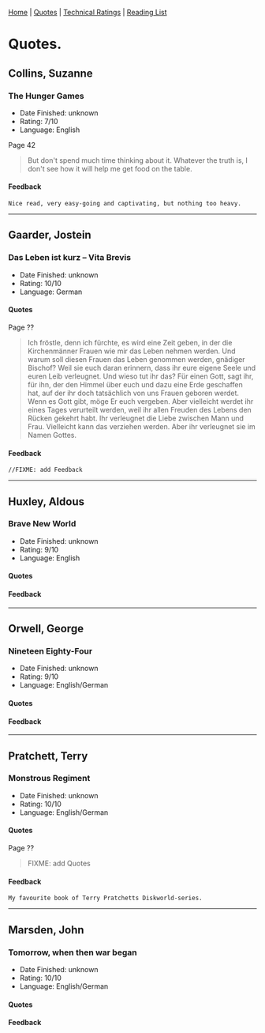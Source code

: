 [Home](https://github.com/engeld/reading-list/blob/master/README.md) | 
[Quotes](http://github.com/engeld/reading-list/blob/master/quotes.md) | 
[Technical Ratings](http://github.com/engeld/reading-list/blob/master/technical-ratings.md) | 
[Reading List](http://github.com/engeld/reading-list/blob/master/reading-list.md)

# Quotes.
## Collins, Suzanne
### The Hunger Games
+ Date Finished: unknown
+ Rating: 7/10
+ Language: English

Page 42
> But don't spend much time thinking about it. Whatever the truth is, I don't see how it will help me get food on the table.

#### Feedback
```
Nice read, very easy-going and captivating, but nothing too heavy.
```

---

## Gaarder, Jostein
### Das Leben ist kurz – Vita Brevis
+ Date Finished: unknown
+ Rating: 10/10
+ Language: German

#### Quotes
Page ??
> Ich fröstle, denn ich fürchte, es wird eine Zeit geben, in der die Kirchenmänner Frauen wie mir das Leben nehmen werden. Und warum soll diesen Frauen das Leben genommen werden, gnädiger Bischof? Weil sie euch daran erinnern, dass ihr eure eigene Seele und euren Leib verleugnet. Und wieso tut ihr das? Für einen Gott, sagt ihr, für ihn, der den Himmel über euch und dazu eine Erde geschaffen hat, auf der ihr doch tatsächlich von uns Frauen geboren werdet.
> Wenn es Gott gibt, möge Er euch vergeben. Aber vielleicht werdet ihr eines Tages verurteilt werden, weil ihr allen Freuden des Lebens den Rücken gekehrt habt. Ihr verleugnet die Liebe zwischen Mann und Frau. Vielleicht kann das verziehen werden. Aber ihr verleugnet sie im Namen Gottes.

#### Feedback
```
//FIXME: add Feedback
```

---

## Huxley, Aldous
### Brave New World
+ Date Finished: unknown
+ Rating: 9/10
+ Language: English

#### Quotes

#### Feedback

---

## Orwell, George
### Nineteen Eighty-Four
+ Date Finished: unknown
+ Rating: 9/10
+ Language: English/German

#### Quotes

#### Feedback

---

## Pratchett, Terry
### Monstrous Regiment
+ Date Finished: unknown
+ Rating: 10/10
+ Language: English/German

#### Quotes
Page ??
> FIXME: add Quotes

#### Feedback
```
My favourite book of Terry Pratchetts Diskworld-series. 
```

---

## Marsden, John
### Tomorrow, when then war began
+ Date Finished: unknown
+ Rating: 10/10
+ Language: English/German

#### Quotes

#### Feedback
```

```
